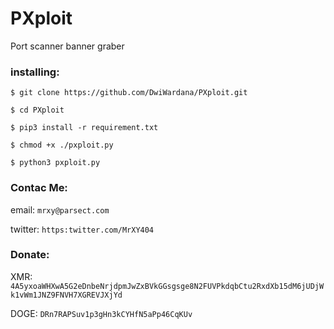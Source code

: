 # PXploit
Port scanner banner graber

### installing:
```
$ git clone https://github.com/DwiWardana/PXploit.git
```
```
$ cd PXploit
```
```
$ pip3 install -r requirement.txt
```
```
$ chmod +x ./pxploit.py
```
```
$ python3 pxploit.py
```

### Contac Me:
email: `mrxy@parsect.com`

twitter: `https:twitter.com/MrXY404`

### Donate:
XMR: `4A5yxoaWHXwA5G2eDnbeNrjdpmJwZxBVkGGsgsge8N2FUVPkdqbCtu2RxdXb15dM6jUDjWk1vWm1JNZ9FNVH7XGREVJXjYd`

DOGE: `DRn7RAPSuv1p3gHn3kCYHfN5aPp46CqKUv`
